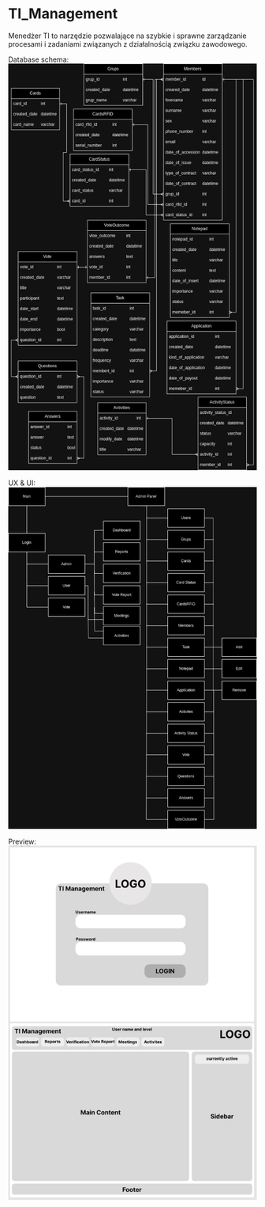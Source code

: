 # TI_Management
Menedżer TI to narzędzie pozwalające na szybkie i sprawne zarządzanie procesami i zadaniami związanych z działalnością związku zawodowego. 

Database schema:
![Screenshot of Database schema.](https://github.com/Mat3u52/TI_Management/blob/main/doc/TI_Management_Database_Schema.drawio.png)

UX & UI:
![Screenshot of UX & UI.](https://github.com/Mat3u52/TI_Management/blob/main/doc/TI_Management_UI.drawio.png)

Preview:
![Screenshot of UX & UI.](https://github.com/Mat3u52/TI_Management/blob/main/doc/TI_Management_Figma.png)
